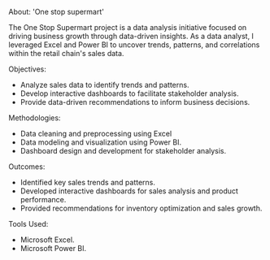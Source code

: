 About: 'One stop supermart' 

The One Stop Supermart project is a data analysis initiative focused on driving business growth through data-driven insights. As a data analyst, I leveraged Excel and Power BI to uncover trends, patterns, and correlations within the retail chain's sales data.

 Objectives:
- Analyze sales data to identify trends and patterns.
- Develop interactive dashboards to facilitate stakeholder analysis.
- Provide data-driven recommendations to inform business decisions.

Methodologies:
- Data cleaning and preprocessing using Excel
- Data modeling and visualization using Power BI.
- Dashboard design and development for stakeholder analysis.

Outcomes:
- Identified key sales trends and patterns. 
- Developed interactive dashboards for sales analysis and product performance.
- Provided recommendations for inventory optimization and sales growth.

Tools Used:
- Microsoft Excel.
- Microsoft Power BI.
